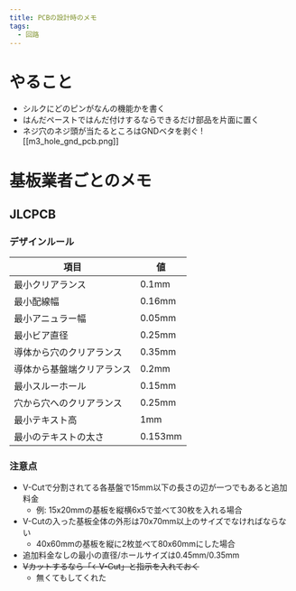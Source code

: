 ```yaml
---
title: PCBの設計時のメモ
tags:
  - 回路
---
```


# やること
- シルクにどのピンがなんの機能かを書く
- はんだペーストではんだ付けするならできるだけ部品を片面に置く
- ネジ穴のネジ頭が当たるところはGNDベタを剥ぐ
![[m3_hole_gnd_pcb.png]]

# 基板業者ごとのメモ
## JLCPCB
### デザインルール

| 項目            | 値       |
| ------------- | ------- |
| 最小クリアランス      | 0.1mm   |
| 最小配線幅         | 0.16mm  |
| 最小アニュラー幅      | 0.05mm  |
| 最小ビア直径        | 0.25mm  |
| 導体から穴のクリアランス  | 0.35mm  |
| 導体から基盤端クリアランス | 0.2mm   |
| 最小スルーホール      | 0.15mm  |
| 穴から穴へのクリアランス  | 0.25mm  |
| 最小テキスト高       | 1mm     |
| 最小のテキストの太さ    | 0.153mm |
### 注意点
- V-Cutで分割されてる各基盤で15mm以下の長さの辺が一つでもあると追加料金
	- 例: 15x20mmの基板を縦横6x5で並べて30枚を入れる場合
- V-Cutの入った基板全体の外形は70x70mm以上のサイズでなければならない
	- 40x60mmの基板を縦に2枚並べて80x60mmにした場合
- 追加料金なしの最小の直径/ホールサイズは0.45mm/0.35mm
- ~~Vカットするなら「←V-Cut」と指示を入れておく~~
	- 無くてもしてくれた